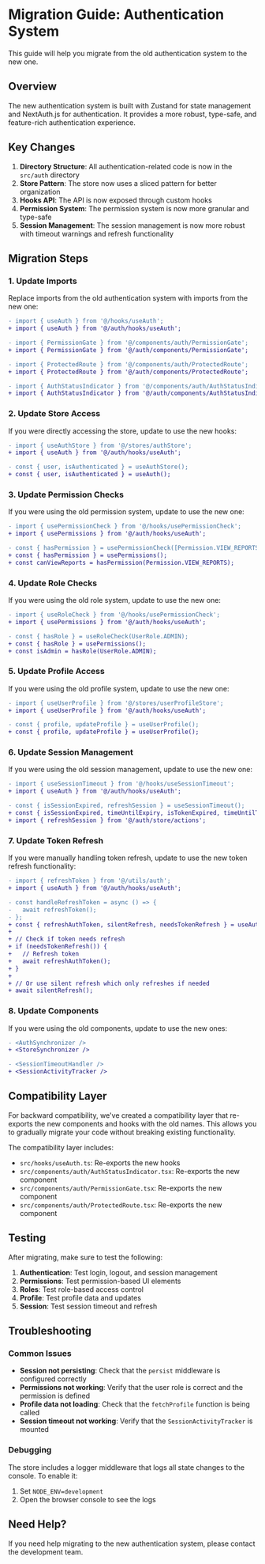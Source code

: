 # Migration Guide: Authentication System

This guide will help you migrate from the old authentication system to the new one.

## Overview

The new authentication system is built with Zustand for state management and NextAuth.js for authentication. It provides a more robust, type-safe, and feature-rich authentication experience.

## Key Changes

1. **Directory Structure**: All authentication-related code is now in the `src/auth` directory
2. **Store Pattern**: The store now uses a sliced pattern for better organization
3. **Hooks API**: The API is now exposed through custom hooks
4. **Permission System**: The permission system is now more granular and type-safe
5. **Session Management**: The session management is now more robust with timeout warnings and refresh functionality

## Migration Steps

### 1. Update Imports

Replace imports from the old authentication system with imports from the new one:

```diff
- import { useAuth } from '@/hooks/useAuth';
+ import { useAuth } from '@/auth/hooks/useAuth';

- import { PermissionGate } from '@/components/auth/PermissionGate';
+ import { PermissionGate } from '@/auth/components/PermissionGate';

- import { ProtectedRoute } from '@/components/auth/ProtectedRoute';
+ import { ProtectedRoute } from '@/auth/components/ProtectedRoute';

- import { AuthStatusIndicator } from '@/components/auth/AuthStatusIndicator';
+ import { AuthStatusIndicator } from '@/auth/components/AuthStatusIndicator';
```

### 2. Update Store Access

If you were directly accessing the store, update to use the new hooks:

```diff
- import { useAuthStore } from '@/stores/authStore';
+ import { useAuth } from '@/auth/hooks/useAuth';

- const { user, isAuthenticated } = useAuthStore();
+ const { user, isAuthenticated } = useAuth();
```

### 3. Update Permission Checks

If you were using the old permission system, update to use the new one:

```diff
- import { usePermissionCheck } from '@/hooks/usePermissionCheck';
+ import { usePermissions } from '@/auth/hooks/useAuth';

- const { hasPermission } = usePermissionCheck([Permission.VIEW_REPORTS]);
+ const { hasPermission } = usePermissions();
+ const canViewReports = hasPermission(Permission.VIEW_REPORTS);
```

### 4. Update Role Checks

If you were using the old role system, update to use the new one:

```diff
- import { useRoleCheck } from '@/hooks/usePermissionCheck';
+ import { usePermissions } from '@/auth/hooks/useAuth';

- const { hasRole } = useRoleCheck(UserRole.ADMIN);
+ const { hasRole } = usePermissions();
+ const isAdmin = hasRole(UserRole.ADMIN);
```

### 5. Update Profile Access

If you were using the old profile system, update to use the new one:

```diff
- import { useUserProfile } from '@/stores/userProfileStore';
+ import { useUserProfile } from '@/auth/hooks/useAuth';

- const { profile, updateProfile } = useUserProfile();
+ const { profile, updateProfile } = useUserProfile();
```

### 6. Update Session Management

If you were using the old session management, update to use the new one:

```diff
- import { useSessionTimeout } from '@/hooks/useSessionTimeout';
+ import { useAuth } from '@/auth/hooks/useAuth';

- const { isSessionExpired, refreshSession } = useSessionTimeout();
+ const { isSessionExpired, timeUntilExpiry, isTokenExpired, timeUntilTokenExpiry, refreshAuthToken, silentRefresh, needsTokenRefresh } = useAuth();
+ import { refreshSession } from '@/auth/store/actions';
```

### 7. Update Token Refresh

If you were manually handling token refresh, update to use the new token refresh functionality:

```diff
- import { refreshToken } from '@/utils/auth';
+ import { useAuth } from '@/auth/hooks/useAuth';

- const handleRefreshToken = async () => {
-   await refreshToken();
- };
+ const { refreshAuthToken, silentRefresh, needsTokenRefresh } = useAuth();
+
+ // Check if token needs refresh
+ if (needsTokenRefresh()) {
+   // Refresh token
+   await refreshAuthToken();
+ }
+
+ // Or use silent refresh which only refreshes if needed
+ await silentRefresh();
```

### 8. Update Components

If you were using the old components, update to use the new ones:

```diff
- <AuthSynchronizer />
+ <StoreSynchronizer />

- <SessionTimeoutHandler />
+ <SessionActivityTracker />
```

## Compatibility Layer

For backward compatibility, we've created a compatibility layer that re-exports the new components and hooks with the old names. This allows you to gradually migrate your code without breaking existing functionality.

The compatibility layer includes:

- `src/hooks/useAuth.ts`: Re-exports the new hooks
- `src/components/auth/AuthStatusIndicator.tsx`: Re-exports the new component
- `src/components/auth/PermissionGate.tsx`: Re-exports the new component
- `src/components/auth/ProtectedRoute.tsx`: Re-exports the new component

## Testing

After migrating, make sure to test the following:

1. **Authentication**: Test login, logout, and session management
2. **Permissions**: Test permission-based UI elements
3. **Roles**: Test role-based access control
4. **Profile**: Test profile data and updates
5. **Session**: Test session timeout and refresh

## Troubleshooting

### Common Issues

- **Session not persisting**: Check that the `persist` middleware is configured correctly
- **Permissions not working**: Verify that the user role is correct and the permission is defined
- **Profile data not loading**: Check that the `fetchProfile` function is being called
- **Session timeout not working**: Verify that the `SessionActivityTracker` is mounted

### Debugging

The store includes a logger middleware that logs all state changes to the console. To enable it:

1. Set `NODE_ENV=development`
2. Open the browser console to see the logs

## Need Help?

If you need help migrating to the new authentication system, please contact the development team.

